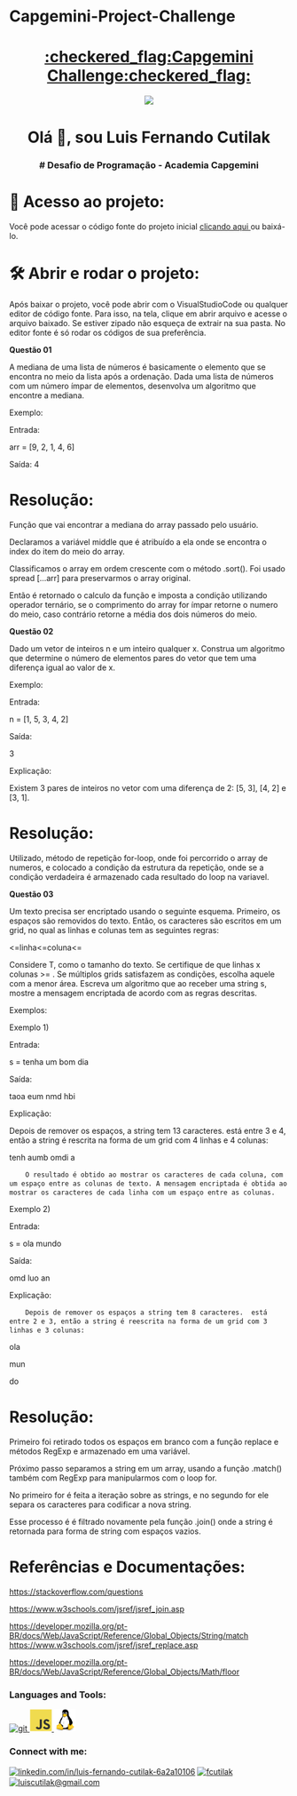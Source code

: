 # Capgemini-Project-Challenge
<h1 align="center">
    <a href="https://pt-br.reactjs.org/">:checkered_flag:Capgemini Challenge:checkered_flag:</a>
</h1>
<p align="center">
<img src="http://img.shields.io/static/v1?label=STATUS&message=%20FINISHED&color=GREEN&style=for-the-badge"/>
</p>

<h1 align="center">Olá 👋, sou Luis Fernando Cutilak</h1>
<h3 align="center"># Desafio de Programação - Academia Capgemini</h3>

# 📂 Acesso ao projeto:

Você pode acessar o código fonte do projeto inicial <a href="https://github.com/luiscutilak/Capgemini-Project-Challenge.git" target="_blank"> clicando aqui </a> ou baixá-lo.


# 🛠️ Abrir e rodar o projeto:

Após baixar o projeto, você pode abrir com o VisualStudioCode ou qualquer editor de código fonte. Para isso, na tela, clique em abrir arquivo e acesse o arquivo baixado. Se estiver zipado não esqueça de extrair na sua pasta. No editor fonte é só rodar os códigos de sua preferência.



<p> <strong>Questão 01</strong> <p>

A mediana de uma lista de números é basicamente o elemento que se encontra no meio da lista após a ordenação. Dada uma lista de números com um número ímpar de elementos, desenvolva um algoritmo que encontre a mediana.

Exemplo:

Entrada:

arr = [9, 2, 1, 4, 6]

Saída:
4

# Resolução:

 Função que vai encontrar a mediana do array passado pelo usuário.

 Declaramos a variável middle que é atribuído a ela onde se encontra o index do item do meio do array. 

 Classificamos o array em ordem crescente com o método .sort(). Foi usado spread [...arr] para preservarmos o array original.

 Então é retornado o calculo da função e  imposta a condição utilizando operador ternário, se o comprimento do array for ímpar retorne o numero do meio, caso contrário retorne a média dos dois números do meio. 

<strong> Questão 02 </strong>
               
Dado um vetor de inteiros n e um inteiro qualquer x. Construa um algoritmo que determine o número de elementos pares do vetor que tem uma diferença igual ao valor de x.

Exemplo:

Entrada:

n = [1, 5, 3, 4, 2]


Saída:

3


Explicação:

Existem 3 pares de inteiros no vetor com uma diferença de 2: [5, 3], [4, 2] e [3, 1].

# Resolução:
Utilizado, método de repetição for-loop, onde foi percorrido o array de numeros, e colocado a condição da estrutura da repetição, onde se a condição verdadeira é armazenado cada resultado do loop na variavel.

<strong> Questão 03 </strong>

Um texto precisa ser encriptado usando o seguinte esquema. Primeiro, os espaços são removidos do texto. Então, os caracteres são escritos em um grid, no qual as linhas e colunas tem as seguintes regras:

<=linha<=coluna<=

Considere T, como o tamanho do texto.
Se certifique de que linhas x colunas >= .
Se múltiplos grids satisfazem as condições, escolha aquele com a menor área.
Escreva um algoritmo que ao receber uma string s, mostre a mensagem encriptada de acordo com as regras descritas.

Exemplos:


Exemplo 1)

Entrada:

s = tenha um bom dia


Saída:

taoa eum nmd hbi


Explicação:

Depois de remover os espaços, a string tem 13 caracteres.  está entre 3 e 4, então a string é rescrita na forma de um grid com 4 linhas e 4 colunas:

tenh
aumb
omdi
a

        O resultado é obtido ao mostrar os caracteres de cada coluna, com um espaço entre as colunas de texto. A mensagem encriptada é obtida ao mostrar os caracteres de cada linha com um espaço entre as colunas.


Exemplo 2)

Entrada:

s = ola mundo


Saída:

omd luo an


Explicação:

        Depois de remover os espaços a string tem 8 caracteres.  está entre 2 e 3, então a string é reescrita na forma de um grid com 3 linhas e 3 colunas:

ola

mun

do


# Resolução:
 Primeiro foi retirado todos os espaços em branco com a função replace e métodos RegExp e armazenado em uma variável.
 
 Próximo passo separamos a string em um array, usando a função .match() também com RegExp para manipularmos com o loop for.
 
 No primeiro for é feita  a iteração sobre as strings, e no segundo for ele separa os caracteres para codificar a nova string.
 
 Esse processo é é filtrado novamente pela função .join() onde a string é retornada para forma de string com espaços vazios.


# Referências e Documentações:

https://stackoverflow.com/questions

https://www.w3schools.com/jsref/jsref_join.asp

https://developer.mozilla.org/pt-BR/docs/Web/JavaScript/Reference/Global_Objects/String/match
https://www.w3schools.com/jsref/jsref_replace.asp

https://developer.mozilla.org/pt-BR/docs/Web/JavaScript/Reference/Global_Objects/Math/floor

<h3 align="left">Languages and Tools:</h3>
<p align="left"> <a href="https://git-scm.com/" target="_blank" rel="noreferrer"> <img src="https://www.vectorlogo.zone/logos/git-scm/git-scm-icon.svg" alt="git" width="40" height="40"/> </a> <a href="https://developer.mozilla.org/en-US/docs/Web/JavaScript" target="_blank" rel="noreferrer"> <img src="https://raw.githubusercontent.com/devicons/devicon/master/icons/javascript/javascript-original.svg" alt="javascript" width="40" height="40"/> </a> <a href="https://www.linux.org/" target="_blank" rel="noreferrer"> <img src="https://raw.githubusercontent.com/devicons/devicon/master/icons/linux/linux-original.svg" alt="linux" width="40" height="40"/> </a> </p>


<h3 align="left">Connect with me:</h3>
<p align="left">
<a href="https://linkedin.com/in/linkedin.com/in/luis-fernando-cutilak-6a2a10106" target="blank"><img align="center" src="https://raw.githubusercontent.com/rahuldkjain/github-profile-readme-generator/master/src/images/icons/Social/linked-in-alt.svg" alt="linkedin.com/in/luis-fernando-cutilak-6a2a10106" height="30" width="40" /></a>
<a href="https://instagram.com/fcutilak" target="blank"><img align="center" src="https://raw.githubusercontent.com/rahuldkjain/github-profile-readme-generator/master/src/images/icons/Social/instagram.svg" alt="fcutilak" height="30" width="40" /></a>
<a href="https://www.hackerrank.com/luiscutilak@gmail.com" target="blank"><img align="center" src="https://raw.githubusercontent.com/rahuldkjain/github-profile-readme-generator/master/src/images/icons/Social/hackerrank.svg" alt="luiscutilak@gmail.com" height="30" width="40" /></a>
</p>

